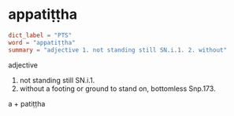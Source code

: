 # appatiṭṭha

``` toml
dict_label = "PTS"
word = "appatiṭṭha"
summary = "adjective 1. not standing still SN.i.1. 2. without"
```

adjective

1. not standing still SN.i.1.
2. without a footing or ground to stand on, bottomless Snp.173.

a \+ patiṭṭha

